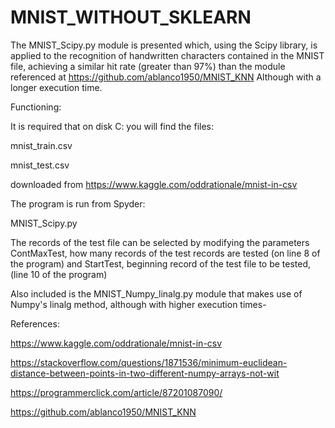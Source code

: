 # MNIST_WITHOUT_SKLEARN
The MNIST_Scipy.py module is presented which, using the Scipy library, is applied to the recognition of handwritten characters contained in the MNIST file, achieving a similar hit rate (greater than 97%) than the module referenced at https://github.com/ablanco1950/MNIST_KNN
Although with a longer execution time.

Functioning:

It is required that on disk C: you will find the files:

mnist_train.csv

mnist_test.csv

downloaded from
https://www.kaggle.com/oddrationale/mnist-in-csv

The program is run from Spyder:

MNIST_Scipy.py

The records of the test file can be selected by modifying the parameters ContMaxTest, how many records of the test records 
are tested (on line 8 of the program) and StartTest, beginning record of the test file to be tested, (line 10 of the program)

Also included is the MNIST_Numpy_linalg.py module that makes use of Numpy's linalg method, although with higher execution times-

References:

https://www.kaggle.com/oddrationale/mnist-in-csv

https://stackoverflow.com/questions/1871536/minimum-euclidean-distance-between-points-in-two-different-numpy-arrays-not-wit

https://programmerclick.com/article/87201087090/

https://github.com/ablanco1950/MNIST_KNN
